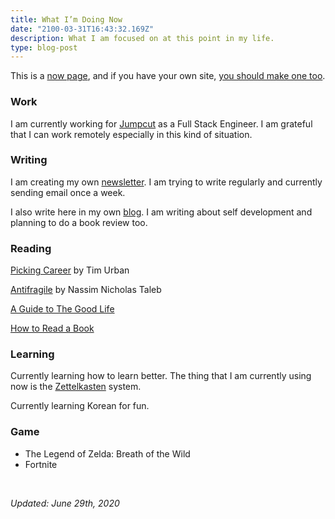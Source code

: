 ```yaml
---
title: What I’m Doing Now
date: "2100-03-31T16:43:32.169Z"
description: What I am focused on at this point in my life.
type: blog-post
---
```


This is a [now page](https://nownownow.com/about), and if you have your own site, [you should make one too](https://nownownow.com/about).

### Work
I am currently working for [Jumpcut](https://jumpcut.com) as a Full Stack Engineer. I am grateful that I can work remotely especially in this kind of situation.

### Writing
I am creating my own [newsletter](https://juliancanderson.com/subscribe). I am trying to write regularly and currently sending email once a week.

I also write here in my own [blog](https://juliancanderson.com/blog). I am writing about self development and planning to do a book review too.

### Reading
[Picking Career](https://waitbutwhy.com/2018/04/picking-career.html) by Tim Urban

[Antifragile](https://www.goodreads.com/book/show/36064445-skin-in-the-game) by Nassim Nicholas Taleb

[A Guide to The Good Life](https://www.goodreads.com/en/book/show/34507927)

[How to Read a Book](https://www.goodreads.com/book/show/567610.How_to_Read_a_Book)

### Learning
Currently learning how to learn better. The thing that I am currently using now is the [Zettelkasten](http://zettelkasten.de) system.

Currently learning Korean for fun.

### Game
- The Legend of Zelda: Breath of the Wild
- Fortnite

<br>

*Updated: June 29th, 2020*